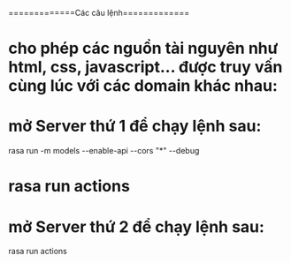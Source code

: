 
=============Các câu lệnh=============
# cho phép các nguồn tài nguyên như html, css, javascript... được truy vấn cùng lúc với các domain khác nhau:
# mở Server thứ 1 để chạy lệnh sau:
rasa run -m models --enable-api --cors "*" --debug

# rasa run actions
# mở Server thứ 2 để chạy lệnh sau:
rasa run actions
